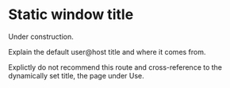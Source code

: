 # Static window title

Under construction.

Explain the default user@host title and where it comes from.

Explictly do not recommend this route and cross-reference to the dynamically set title, the page under Use.
